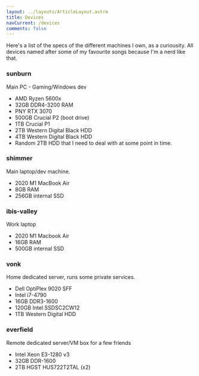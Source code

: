 ```yaml
---
layout: ../layouts/ArticleLayout.astro
title: Devices
navCurrent: /devices
comments: false
---
```


<!-- ## Devices -->

Here's a list of the specs of the different machines I own, as a curiousity. All
devices named after some of my favourite songs because I'm a nerd like that.

### sunburn

Main PC - Gaming/Windows dev

- AMD Ryzen 5600x
- 32GB DDR4-3200 RAM
- PNY RTX 3070
- 500GB Crucial P2 (boot drive)
- 1TB Crucial P1
- 2TB Western Digital Black HDD
- 4TB Western Digital Black HDD
- Random 2TB HDD that I need to deal with at some point in time.

### shimmer

Main laptop/dev machine.

- 2020 M1 MacBook Air
- 8GB RAM
- 256GB internal SSD

### ibis-valley

Work laptop

- 2020 M1 Macbook Air
- 16GB RAM
- 500GB internal SSD

### vonk

Home dedicated server, runs some private services.

- Dell OptiPlex 9020 SFF
- Intel i7-4790
- 16GB DDR3-1600
- 120GB Intel SSDSC2CW12
- 1TB Western Digital HDD

### everfield

Remote dedicated server/VM box for a few friends

- Intel Xeon E3-1280 v3
- 32GB DDR-1600
- 2TB HGST HUS722T2TAL (x2)
